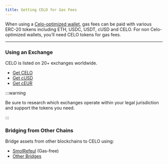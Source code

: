 ```yaml
---
title: Getting CELO for Gas Fees
---
```


When using a [Celo-optimized wallet](./wallets.md), gas fees can be paid with various ERC-20 tokens including ETH, USDC, USDT, cUSD and CELO. For non Celo-optimized wallets, you’ll need CELO tokens for gas fees.

---

### Using an Exchange

CELO is listed on 20+ exchanges worldwide. 

- [Get CELO](https://coinmarketcap.com/currencies/celo/)
- [Get cUSD](https://coinmarketcap.com/currencies/celo-dollar/)
- [Get cEUR](https://coinmarketcap.com/currencies/celo-euro/)

:::warning

Be sure to research which exchanges operate within your legal jurisdiction and support the tokens you need.

:::

### Bridging from Other Chains

Bridge assets from other blockchains to CELO using:

- [SmolRefeul](https://smolrefuel.com/?outboundChain=42220) (Gas-free)
- [Other Bridges](./bridging.md)